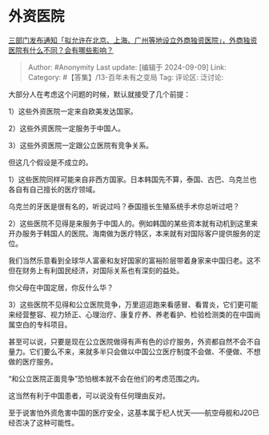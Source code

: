 # 外资医院
[三部门发布通知「拟允许在北京、上海、广州等地设立外商独资医院」，外商独资医院有什么不同？会有哪些影响？](https://www.zhihu.com/question/666541635/answer/3620440562)

> Author: #Anonymity
> Last update: [编辑于 2024-09-09]
> Link:
> Category: #【答集】/13-百年未有之变局 
> Tag: 
> 评论区:
> 泛讨论:

大部分人在考虑这个问题的时候，默认就接受了几个前提：

1）这些外资医院一定来自欧美发达国家。

2）这些外资医院一定服务于中国人。

3）这些外资医院一定跟公立医院有竞争关系。

但这几个假设是不成立的。

1）这些医院同样可能来自非西方国家。日本韩国先不算，泰国、古巴、乌克兰也各自有自己擅长的医疗领域。

乌克兰的牙医是很有名的，听说过吗？泰国擅长生殖系统手术你总听过吧？

2）这些医院不见得是来服务于中国人的。例如韩国的某些资本就有动机到这里来开办服务于韩国人的医院。海南做为医疗特区，本来就有对国际客户提供服务的定位。

我们当然乐意看到全球华人富豪和友好国家的富裕阶层带着身家来中国归老。这不但在财务上有利国民经济，对国际关系也有深刻的益处。

你父母在中国定居，你反什么华？

3）这些医院不见得和公立医院竞争，万里迢迢跑来看感冒、看胃炎，它们更可能来经营整容、视力矫正、心理治疗、康复疗养、养老看护、检验检测类的在中国尚属空白的专科项目。

甚至可以说，只要是现在公立医院做得有声有色的诊疗服务，外资都自然不会不自量力。它们要么不来，来就多半只会做以中国公立医疗制度不会做、不便做、不想做的医疗服务。

“和公立医院正面竞争”恐怕根本就不会在他们的考虑范围之内。

这当然有利于中国患者，可以说没有任何理由反对。

至于说害怕外资危害中国的医疗安全，这基本属于杞人忧天——航空母舰和J20已经否决了这种可能性。